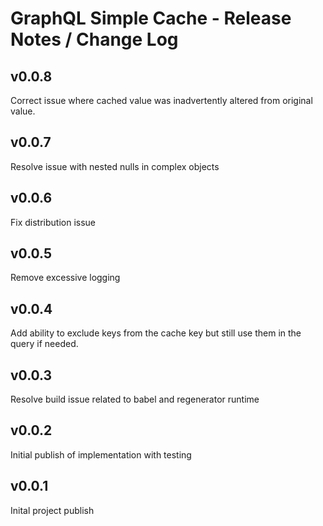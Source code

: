 # GraphQL Simple Cache - Release Notes / Change Log

## v0.0.8
Correct issue where cached value was inadvertently altered from original value.

## v0.0.7
Resolve issue with nested nulls in complex objects

## v0.0.6
Fix distribution issue

## v0.0.5
Remove excessive logging

## v0.0.4
Add ability to exclude keys from the cache key but still use them in the query if needed.

## v0.0.3
Resolve build issue related to babel and regenerator runtime

## v0.0.2
Initial publish of implementation with testing

## v0.0.1
Inital project publish